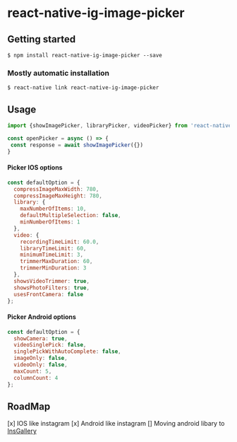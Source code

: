# react-native-ig-image-picker

## Getting started

`$ npm install react-native-ig-image-picker --save`

### Mostly automatic installation

`$ react-native link react-native-ig-image-picker`

## Usage
```javascript
import {showImagePicker, libraryPicker, videoPicker} from 'react-native-ig-image-picker';

const openPicker = async () => {
 const response = await showImagePicker({})
}
```

#### Picker IOS options
```javascript
const defaultOption = {
  compressImageMaxWidth: 780,
  compressImageMaxHeight: 780,
  library: {
    maxNumberOfItems: 10,
    defaultMultipleSelection: false,
    minNumberOfItems: 1
  },
  video: {
    recordingTimeLimit: 60.0,
    libraryTimeLimit: 60,
    minimumTimeLimit: 3,
    trimmerMaxDuration: 60,
    trimmerMinDuration: 3
  },
  showsVideoTrimmer: true,
  showsPhotoFilters: true,
  usesFrontCamera: false
};
```

#### Picker Android options
```javascript
const defaultOption = {
  showCamera: true,
  videoSinglePick: false,
  singlePickWithAutoComplete: false,
  imageOnly: false,
  videoOnly: false,
  maxCount: 5,
  columnCount: 4
};
```

## RoadMap
[x] IOS like instagram
[x] Android like instagram 
[] Moving android libary to [InsGallery](https://github.com/JessYanCoding/InsGallery)
